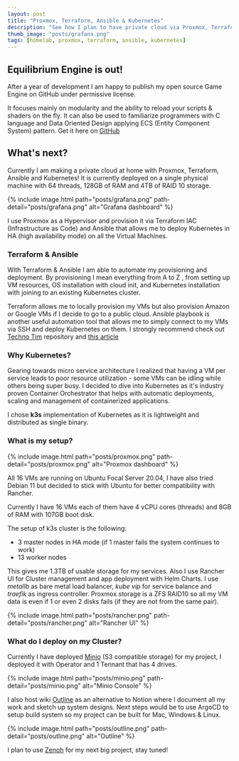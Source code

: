 ```yaml
---
layout: post
title: "Proxmox, Terraform, Ansible & Kubernetes"
description: "See how I plan to have private cloud via Proxmox, Terraform, Ansible and Kubernetes clustur on my Homelab machine!"
thumb_image: "posts/grafana.png"
tags: [homelab, proxmox, terraform, ansible, kubernetes]
---
```


## Equilibrium Engine is out!

After a year of development I am happy to publish my open source Game Engine on GitHub under permissive license.

It focuses mainly on modularity and the ability to reload your scripts & shaders on the fly. It can also be used to familiarize programmers with C language and Data Oriented Design applying ECS (Entity Component System) pattern. Get it here on [GitHub](https://github.com/clibequilibrium/EquilibriumEngine)


## What's next? 

Currently I am making a private cloud at home with Proxmox, Terraform, Ansible and Kubernetes! It is currently deployed on a single physical machine with 64 threads, 128GB of RAM and 4TB of RAID 10 storage. 

{% include image.html path="posts/grafana.png" path-detail="posts/grafana.png" alt="Grafana dashboard" %}

I use Proxmox as a Hypervisor and provision it via Terraform IAC (Infrastructure as Code) and Ansible that allows me to deploy Kubernetes in HA (high availability mode) on all the Virtual Machines.

### Terraform & Ansible

With Terraform & Ansible I am able to automate my provisioning and deployment. By provisioning I mean everything from A to Z , from setting up VM resources, OS installation with cloud init, and Kubernetes installation with joining to an existing Kubernetes cluster.

Terraform allows me to locally provision my VMs but also provision Amazon or Google VMs if I decide to go to a public cloud. Ansible playbook is another useful automation tool that allows me to simply connect to my VMs via SSH and deploy Kubernetes on them. I strongly recommend check out [Techno Tim](https://github.com/techno-tim/k3s-ansible) repository and [this article](https://medium.com/@ssnetanel/build-a-kubernetes-cluster-using-k3s-on-proxmox-via-ansible-and-terraform-c97c7974d4a5)

### Why Kubernetes?

Gearing towards micro service architecture I realized that having a VM per service leads to poor resource utilization - some VMs can be idling while others being super busy. I decided to dive into Kubernetes as it's industry proven Container Orchestrator that helps with automatic deployments, scaling and management of containerized applications.

I chose **k3s** implementation of Kubernetes as it is lightweight and distributed as single binary.

### What is my setup?

{% include image.html path="posts/proxmox.png" path-detail="posts/proxmox.png" alt="Proxmox dashboard" %}

All 16 VMs are running on Ubuntu Focal Server 20.04, I have also tried Debian 11 but decided to stick with Ubuntu for better compatibility with Rancher.

Currently I have 16 VMs each of them have 4 vCPU cores (threads) and 8GB of RAM with 107GB boot disk.

The setup of k3s cluster is the following:

* 3 master nodes in HA mode (if 1 master fails the system continues to work) 
* 13 worker nodes

This gives me 1.3TB of usable storage for my services. Also I use Rancher UI for Cluster management and app deployment with Helm Charts. I use *metallb* as bare metal load balancer, *kube vip* for service balance and *traefik* as ingress controller. Proxmox storage is a ZFS RAID10 so all my VM data is even if 1 or even 2 disks fails (if they are not from the same pair).

{% include image.html path="posts/rancher.png" path-detail="posts/rancher.png" alt="Rancher UI" %}

### What do I deploy on my Cluster?

Currently I have deployed [Minio](https://min.io/) (S3 compatible storage) for my project, I deployed it with Operator and 1 Tennant that has 4 drives. 

{% include image.html path="posts/minio.png" path-detail="posts/minio.png" alt="Minio Console" %}

I also host wiki [Outline](https://github.com/outline/outline) as an alternative to Notion where I document all my work and sketch up system designs. Next steps would be to use ArgoCD to setup build system so my project can be built for Mac, Windows & Linux.

{% include image.html path="posts/outline.png" path-detail="posts/outline.png" alt="Outline" %}

I plan to use [Zenoh](https://zenoh.io/) for my next big project, stay tuned!